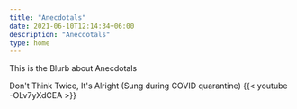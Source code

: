 ```yaml
---
title: "Anecdotals"
date: 2021-06-10T12:14:34+06:00
description: "Anecdotals"
type: home
---
```

 This is the Blurb about Anecdotals

 Don't Think Twice, It's Alright
 (Sung during COVID quarantine)
{{< youtube -OLv7yXdCEA >}}






